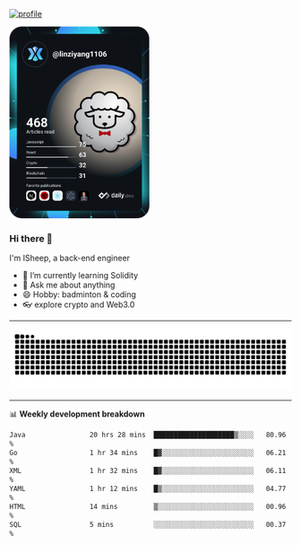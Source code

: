 [![profile](https://user-images.githubusercontent.com/54968314/208005045-e4b42f3b-833d-4242-bfcc-e764865553a2.svg)](https://www.calligrapher.ai/)

<a href="https://app.daily.dev/linziyang1106"><img src="/devcard.png" width="250" alt="ISheep's Dev Card"/></a>

### Hi there 🐏

I'm ISheep, a back-end engineer

- 🔭 I’m currently learning Solidity
- 💬 Ask me about anything
- 😄 Hobby: badminton & coding
- 👓 explore crypto and Web3.0

-------

![](https://raw.githubusercontent.com/ISheepp/ISheepp/output/github-contribution-grid-snake.svg)

-------

📊 **Weekly development breakdown**
<!--START_SECTION:waka-->

```text
Java                20 hrs 28 mins  ████████████████████▒░░░░   80.96 %
Go                  1 hr 34 mins    █▓░░░░░░░░░░░░░░░░░░░░░░░   06.21 %
XML                 1 hr 32 mins    █▓░░░░░░░░░░░░░░░░░░░░░░░   06.11 %
YAML                1 hr 12 mins    █▒░░░░░░░░░░░░░░░░░░░░░░░   04.77 %
HTML                14 mins         ▒░░░░░░░░░░░░░░░░░░░░░░░░   00.96 %
SQL                 5 mins          ░░░░░░░░░░░░░░░░░░░░░░░░░   00.37 %
```

<!--END_SECTION:waka-->
